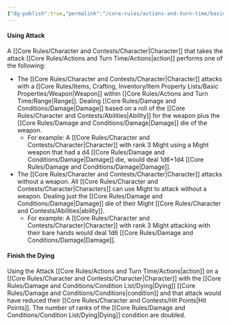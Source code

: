 ```yaml
---
{"dg-publish":true,"permalink":"/core-rules/actions-and-turn-time/basic-actions/attack/"}
---
```


#### Using Attack
A [[Core Rules/Character and Contests/Character\|Character]] that takes the attack [[Core Rules/Actions and Turn Time/Actions\|action]] performs one of the following:
- The [[Core Rules/Character and Contests/Character\|Character]] attacks with a [[Core Rules/Items, Crafting, Inventory/Item Property Lists/Basic Properties/Weapon\|Weapon]] within [[Core Rules/Actions and Turn Time/Range\|Range]]. Dealing [[Core Rules/Damage and Conditions/Damage\|Damage]] based on a roll of the [[Core Rules/Character and Contests/Abilities\|Ability]] for the weapon plus the [[Core Rules/Damage and Conditions/Damage\|Damage]] die of the weapon.
	- For example: A [[Core Rules/Character and Contests/Character\|Character]] with rank 3 Might using a Might weapon that had a d4 [[Core Rules/Damage and Conditions/Damage\|Damage]] die, would deal 1d6+1d4 [[Core Rules/Damage and Conditions/Damage\|Damage]].
- The [[Core Rules/Character and Contests/Character\|Character]] attacks without a weapon. All [[Core Rules/Character and Contests/Character\|Characters]] can use Might to attack without a weapon. Dealing just the [[Core Rules/Damage and Conditions/Damage\|Damage]] die of their Might [[Core Rules/Character and Contests/Abilities\|ability]].
	- For example: A [[Core Rules/Character and Contests/Character\|Character]] with rank 3 Might attacking with their bare hands would deal 1d6 [[Core Rules/Damage and Conditions/Damage\|Damage]].

#### Finish the Dying
Using the Attack [[Core Rules/Actions and Turn Time/Actions\|action]] on a [[Core Rules/Character and Contests/Character\|Character]] with the [[Core Rules/Damage and Conditions/Condition List/Dying\|Dying]] [[Core Rules/Damage and Conditions/Conditions\|condition]] and that attack would have reduced their [[Core Rules/Character and Contests/Hit Points\|Hit Points]]. The number of ranks of the [[Core Rules/Damage and Conditions/Condition List/Dying\|Dying]] condition are doubled.